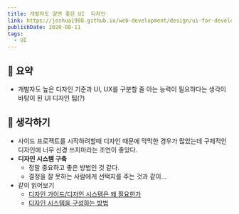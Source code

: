 ```yaml
---
title: 개발자도 알면 좋은 UI  디자인
link: https://joshua1988.github.io/web-development/design/ui-for-developers/
publishDate: 2020-08-11
tags:
  - UI
---
```

## 📝 요약 
- 개발자도 높은 디자인 기준과 UI, UX를 구분할 줄 아는 능력이 필요하다는 생각이 바탕이 된 UI 디자인 팁(?)

## 🤔 생각하기 
- 사이드 프로젝트를 시작하려할때 디자인 때문에 막막한 경우가 많았는데 구체적인 디자인에 너무 신경 쓰지마라는 조언이 좋았다.  
- **디자인 시스템 구축**
  - 정말 중요하고 좋은 방법인 것 같다.  
  - 결정을 잘 못하는 사람에게 선택지를 주는 것과 같이... 
- 같이 읽어보기 
  - [디자인 가이드/디자인 시스템은 왜 필요한가](https://story.pxd.co.kr/1434)
  - [디자인 시스템을 구성하는 방법](https://medium.com/guleum/%EB%94%94%EC%9E%90%EC%9D%B8-%EC%8B%9C%EC%8A%A4%ED%85%9C%EC%9D%84-%EA%B5%AC%EC%84%B1%ED%95%98%EB%8A%94-%EB%B0%A9%EB%B2%95-beefa8214884)